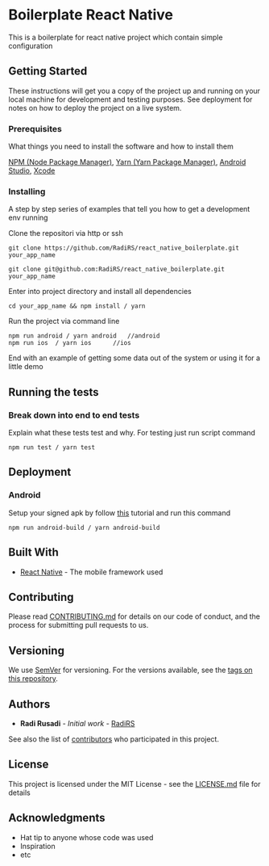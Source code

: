 # Boilerplate React Native

This is a boilerplate for react native project which contain simple configuration

## Getting Started

These instructions will get you a copy of the project up and running on your local machine for development and testing purposes. See deployment for notes on how to deploy the project on a live system.

### Prerequisites

What things you need to install the software and how to install them

[NPM (Node Package Manager)](https://docs.npmjs.com/downloading-and-installing-node-js-and-npm),
[Yarn (Yarn Package Manager)](https://yarnpkg.com/lang/en/),
[Android Studio](developer.android.com/studio/),
[Xcode](https://developer.apple.com/xcode/)

### Installing

A step by step series of examples that tell you how to get a development env running

Clone the repositori via http or ssh

```
git clone https://github.com/RadiRS/react_native_boilerplate.git your_app_name
```

```
git clone git@github.com:RadiRS/react_native_boilerplate.git your_app_name
```

Enter into project directory and install all dependencies

```
cd your_app_name && npm install / yarn
```

Run the project via command line

```
npm run android / yarn android   //android
npm run ios  / yarn ios      //ios
```

End with an example of getting some data out of the system or using it for a little demo

## Running the tests

### Break down into end to end tests

Explain what these tests test and why.
For testing just run script command

```
npm run test / yarn test
```

## Deployment

### Android

Setup your signed apk by follow [this](https://facebook.github.io/react-native/docs/signed-apk-android) tutorial and run this command

```
npm run android-build / yarn android-build
```

## Built With

- [React Native](https://facebook.github.io/react-native/) - The mobile framework used

## Contributing

Please read [CONTRIBUTING.md](https://gist.github.com/PurpleBooth/b24679402957c63ec426) for details on our code of conduct, and the process for submitting pull requests to us.

## Versioning

We use [SemVer](http://semver.org/) for versioning. For the versions available, see the [tags on this repository](https://github.com/your/project/tags).

## Authors

- **Radi Rusadi** - _Initial work_ - [RadiRS](https://github.com/RadiRS)

See also the list of [contributors](https://github.com/your/project/contributors) who participated in this project.

## License

This project is licensed under the MIT License - see the [LICENSE.md](LICENSE.md) file for details

## Acknowledgments

- Hat tip to anyone whose code was used
- Inspiration
- etc
